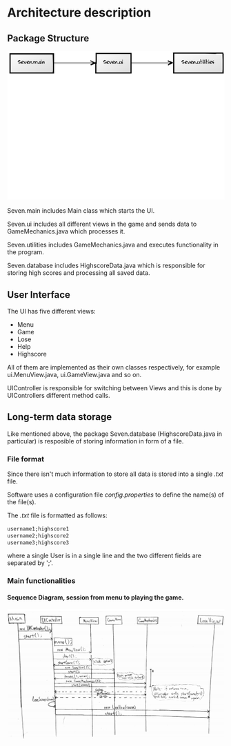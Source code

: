 # Architecture description

## Package Structure  
<img src="https://github.com/kettroni/otm-harjoitustyo/blob/master/Seven/Documentation/Pictures/PackageStructure.png" style="width: 200px,height: 100px;">

Seven.main includes Main class which starts the UI.

Seven.ui includes all different views in the game and sends data to GameMechanics.java which processes it.

Seven.utilities includes GameMechanics.java and executes functionality in the program.

Seven.database includes HighscoreData.java which is responsible for storing high scores and processing all saved data.


## User Interface  
The UI has five different views:
* Menu
* Game
* Lose
* Help
* Highscore

All of them are implemented as their own classes respectively, for example ui.MenuView.java, ui.GameView.java and so on.

UIController is responsible for switching between Views and this is done by UIControllers different method calls.

## Long-term data storage
Like mentioned above, the package Seven.database (HighscoreData.java in particular) is resposible of storing information in form of a file.

### File format
Since there isn't much information to store all data is stored into a single _.txt_ file.

Software uses a configuration file _config.properties_ to define the name(s) of the file(s).

The _.txt_ file is formatted as follows:

```
username1;highscore1
username2;highscore2
username3;highscore3
```

where a single User is in a single line and the two different fields are separated by ';'.

### Main functionalities

#### Sequence Diagram, session from menu to playing the game.  
<img src="https://github.com/kettroni/otm-harjoitustyo/blob/master/Seven/Documentation/Pictures/SequenceDiagram1.png">
